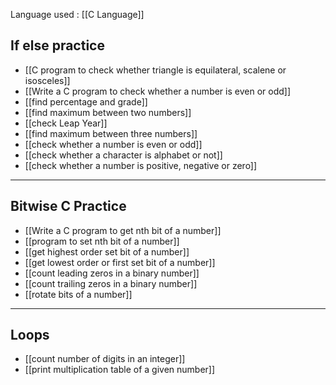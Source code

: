 Language used : [[C Language]]
## If else practice
- [[C program to check whether triangle is equilateral, scalene or isosceles]]
- [[Write a C program to check whether a number is even or odd]]
- [[find percentage and grade]]
- [[find maximum between two numbers]]
- [[check Leap Year]]
- [[find maximum between three numbers]]
- [[check whether a number is even or odd]]
- [[check whether a character is alphabet or not]]
- [[check whether a number is positive, negative or zero]]

---
## Bitwise C Practice
 - [[Write a C program to get nth bit of a number]]
 - [[program to set nth bit of a number]]
 - [[get highest order set bit of a number]]
 - [[get lowest order or first set bit of a number]]
 - [[count leading zeros in a binary number]]
 - [[count trailing zeros in a binary number]]
 - [[rotate bits of a number]]

---
## Loops
- [[count number of digits in an integer]]
- [[print multiplication table of a given number]]